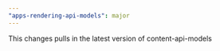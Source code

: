 ```yaml
---
"apps-rendering-api-models": major
---
```


This changes pulls in the latest version of content-api-models
